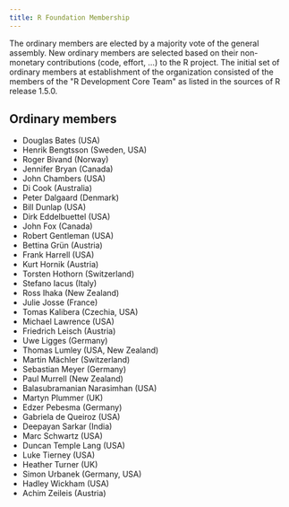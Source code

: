 ```yaml
---
title: R Foundation Membership
---
```


The ordinary members are elected by a majority vote of the general assembly. New ordinary members are selected based on their non-monetary contributions (code, effort, ...) to the R project. The initial set of ordinary members at establishment of the organization consisted of the members of the "R Development Core Team" as listed in the sources of R release 1.5.0.

## Ordinary members

* Douglas Bates (USA)
* Henrik Bengtsson (Sweden, USA)
* Roger Bivand (Norway)
* Jennifer Bryan (Canada)
* John Chambers (USA)
* Di Cook (Australia)
* Peter Dalgaard (Denmark)
* Bill Dunlap (USA)
* Dirk Eddelbuettel (USA)
* John Fox (Canada)
* Robert Gentleman (USA)
* Bettina Grün (Austria)
* Frank Harrell (USA)
* Kurt Hornik (Austria)
* Torsten Hothorn (Switzerland)
* Stefano Iacus (Italy)
* Ross Ihaka (New Zealand)
* Julie Josse (France)
* Tomas Kalibera (Czechia, USA)
* Michael Lawrence (USA)
* Friedrich Leisch (Austria)
* Uwe Ligges (Germany)
* Thomas Lumley (USA, New Zealand)
* Martin Mächler (Switzerland)
* Sebastian Meyer (Germany)
* Paul Murrell (New Zealand)
* Balasubramanian Narasimhan (USA)
* Martyn Plummer (UK)
* Edzer Pebesma (Germany)
* Gabriela de Queiroz (USA)
* Deepayan Sarkar (India)
* Marc Schwartz (USA)
* Duncan Temple Lang (USA)
* Luke Tierney (USA)
* Heather Turner (UK)
* Simon Urbanek (Germany, USA)
* Hadley Wickham (USA)
* Achim Zeileis (Austria)

